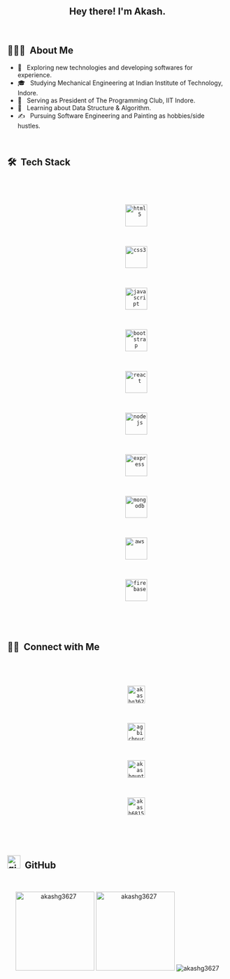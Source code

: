 
<h2 align="center"> Hey there! I'm Akash.</h2>

<br />

 ## 👨🏻‍💻 &nbsp;About Me

- 🤔 &nbsp; Exploring new technologies and developing softwares for experience.
- 🎓 &nbsp; Studying Mechanical Engineering at Indian Institute of Technology, Indore.
- 💼 &nbsp; Serving as President of The Programming Club, IIT Indore.
- 🌱 &nbsp; Learning about Data Structure & Algorithm.
- ✍️ &nbsp; Pursuing Software Engineering and Painting as hobbies/side hustles.

<br />

<h2> 🛠 &nbsp;Tech Stack</h2>
  
<br />
<p align="center" >
	<code>
		<a style="text-decoration: none" href="https://www.w3.org/html/" target="_blank">
			<img
				src="https://www.vectorlogo.zone/logos/w3_html5/w3_html5-icon.svg"
				alt="html5"
				width="50"
				height="50"
			/>
		</a>
	</code>
	<code>
		<a style="text-decoration: none" href="https://www.w3schools.com/css/" target="_blank">
			<img
				src="https://www.vectorlogo.zone/logos/netlifyapp_watercss/netlifyapp_watercss-ar21.svg"
				alt="css3"
				width="50"
				height="50"
			/>
		</a>
	</code>
	<code>
		<a style="text-decoration: none" href="https://developer.mozilla.org/en-US/docs/Web/JavaScript" target="_blank">
			<img
				src="https://www.vectorlogo.zone/logos/javascript/javascript-icon.svg"
				alt="javascript"
				width="50"
				height="50"
			/>
		</a>
	</code>
	<code>
		<a style="text-decoration: none" href="https://getbootstrap.com" target="_blank">
			<img
				src="https://www.vectorlogo.zone/logos/getbootstrap/getbootstrap-icon.svg"
				alt="bootstrap"
				width="50"
				height="50"
			/>
		</a>
	</code>
	<code>
		<a style="text-decoration: none" href="https://reactjs.org/" target="_blank">
			<img src="https://www.vectorlogo.zone/logos/reactjs/reactjs-icon.svg" alt="react" width="50"
				height="50" />
		</a>
	</code>
	<code>
		<a style="text-decoration: none" href="https://nodejs.org" target="_blank">
			<img src="https://www.vectorlogo.zone/logos/nodejs/nodejs-icon.svg" alt="nodejs" width="50"
				height="50" />
		</a>
	</code>
	<code>
		<a style="text-decoration: none" href="https://expressjs.com" target="_blank">
			<img
				src="https://www.vectorlogo.zone/logos/expressjs/expressjs-icon.svg"
				alt="express"
				width="50"
				height="50"
			/>
		</a>
	</code>
	<code>
		<a style="text-decoration: none" href="https://www.mongodb.com/" target="_blank">
			<img
				src="https://www.vectorlogo.zone/logos/mongodb/mongodb-icon.svg"
				alt="mongodb"
				width="50"
				height="50"
			/>
		</a>
	</code>
	<code>
		<a style="text-decoration: none" href="https://aws.amazon.com/" target="_blank">
			<img
				src="https://www.vectorlogo.zone/logos/amazon_aws/amazon_aws-icon.svg"
				alt="aws"
				width="50"
				height="50"
			/>
		</a>
	</code>
  <code>
		<a style="text-decoration: none" href="https://firebase.google.com/" target="_blank">
			<img
				src="https://www.vectorlogo.zone/logos/firebase/firebase-icon.svg"
				alt="firebase"
				width="50"
				height="50"
			/>
		</a>
	</code>
</p>

<br/>

<h2> 🤝🏻 &nbsp;Connect with Me </h2>

<br />

<p align="center">
	<code>
		<a style="text-decoration: none" href="https://www.linkedin.com/in/akashg3627/" target="blank">
			<img
				src="https://www.vectorlogo.zone/logos/linkedin/linkedin-icon.svg"
				alt="akashg3627"
				height="40"
				width="40"
			/>
		</a>
	</code>
	<code>
		<a style="text-decoration: none" href="mailto:agbichpuriya@gmail.com" target="blank">
			<img
				src="https://www.vectorlogo.zone/logos/gmail/gmail-icon.svg"
				alt="agbichpuriya@gmail.com"
				height="40"
				width="40"
			/>
		</a>
	</code>
  <code>
		<a style="text-decoration: none" href="https://www.facebook.com/profile.php?id=100004519234873" target="blank">
			<img
				src="https://www.vectorlogo.zone/logos/facebook/facebook-icon.svg"
				alt="akashgupta"
				height="40"
				width="40"
			/>
		</a>
	</code>
  <code>
		<a style="text-decoration: none" href="https://www.instagram.com/akash6815/" target="blank">
			<img
				src="https://www.vectorlogo.zone/logos/instagram/instagram-icon.svg"
				alt="akash6815"
				height="40"
				width="40"
			/>
		</a>
	</code>
</p>
<br />

<h2>
   <img
       height="30em"
		src="https://www.vectorlogo.zone/logos/github/github-tile.svg"
		alt="github"
	/>  &nbsp;GitHub
  </h2>
  
<br />
<p align="center">
	<img
       height="180em"
		src="https://github-readme-stats.vercel.app/api?username=akashg3627&show_icons=true&locale=en&theme=radical&count_private=true"
		alt="akashg3627"
	/>
  <img
       height="180em"
		src="https://github-readme-stats.vercel.app/api/top-langs?username=akashg3627&show_icons=true&locale=en&layout=compact&theme=radical"
		alt="akashg3627"
	/>
	<img
		src="https://github-readme-streak-stats.herokuapp.com/?user=akashg3627&theme=tokyonight"
		alt="akashg3627"
	/>
</p>



